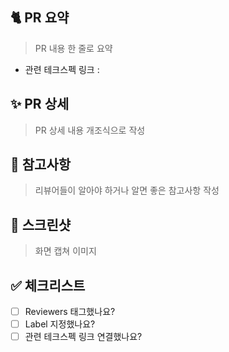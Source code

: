 ## 🐈 PR 요약
> PR 내용 한 줄로 요약
- 관련 테크스펙 링크 : 

## ✨ PR 상세
> PR 상세 내용 개조식으로 작성

## 🚨 참고사항
> 리뷰어들이 알아야 하거나 알면 좋은 참고사항 작성

## 📸 스크린샷
> 화면 캡쳐 이미지

## ✅ 체크리스트
- [ ] Reviewers 태그했나요?
- [ ] Label 지정했나요?
- [ ] 관련 테크스펙 링크 연결했나요?
